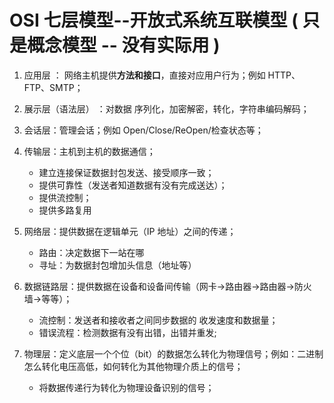 # OSI 七层模型--开放式系统互联模型 ( 只是概念模型 -- 没有实际用 )

1. 应用层 ： 网络主机提供**方法和接口**，直接对应用户行为；例如 HTTP、FTP、SMTP；

2. 展示层（语法层） ：对数据 序列化，加密解密，转化，字符串编码解码；

3. 会话层：管理会话；例如 Open/Close/ReOpen/检查状态等；

4. 传输层：主机到主机的数据通信；

   - 建立连接保证数据封包发送、接受顺序一致；
   - 提供可靠性（发送者知道数据有没有完成送达）；
   - 提供流控制；
   - 提供多路复用

5. 网络层：提供数据在逻辑单元（IP 地址）之间的传递；

   - 路由：决定数据下一站在哪
   - 寻址：为数据封包增加头信息（地址等）

6. 数据链路层：提供数据在设备和设备间传输（网卡->路由器->路由器->防火墙->等等）；

   - 流控制：发送者和接收者之间同步数据的 收发速度和数据量；
   - 错误流程：检测数据有没有出错，出错并重发;

7. 物理层：定义底层一个个位（bit）的数据怎么转化为物理信号；例如：二进制怎么转化电压高低，如何转化为其他物理介质上的信号；
   - 将数据传递行为转化为物理设备识别的信号；
